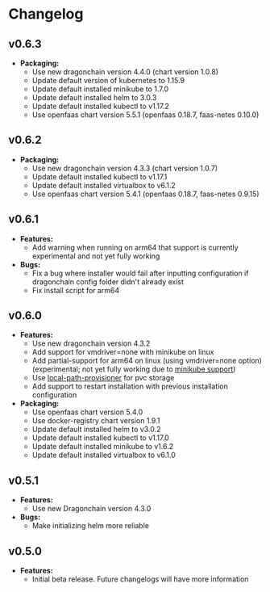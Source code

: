 # Changelog

## v0.6.3

- **Packaging:**
  - Use new dragonchain version 4.4.0 (chart version 1.0.8)
  - Update default version of kubernetes to 1.15.9
  - Update default installed minikube to 1.7.0
  - Update default installed helm to 3.0.3
  - Update default installed kubectl to v1.17.2
  - Use openfaas chart version 5.5.1 (openfaas 0.18.7, faas-netes 0.10.0)

## v0.6.2

- **Packaging:**
  - Use new dragonchain version 4.3.3 (chart version 1.0.7)
  - Update default installed kubectl to v1.17.1
  - Update default installed virtualbox to v6.1.2
  - Use openfaas chart version 5.4.1 (openfaas 0.18.7, faas-netes 0.9.15)

## v0.6.1

- **Features:**
  - Add warning when running on arm64 that support is currently experimental and not yet fully working
- **Bugs:**
  - Fix a bug where installer would fail after inputting configuration if dragonchain config folder didn't already exist
  - Fix install script for arm64

## v0.6.0

- **Features:**
  - Use new dragonchain version 4.3.2
  - Add support for vmdriver=none with minikube on linux
  - Add partial-support for arm64 on linux (using vmdriver=none option) (experimental; not yet fully working due to [minikube support](https://github.com/kubernetes/minikube/issues/5667))
  - Use [local-path-provisioner](https://github.com/rancher/local-path-provisioner) for pvc storage
  - Add support to restart installation with previous installation configuration
- **Packaging:**
  - Use openfaas chart version 5.4.0
  - Use docker-registry chart version 1.9.1
  - Update default installed helm to v3.0.2
  - Update default installed kubectl to v1.17.0
  - Update default installed minikube to v1.6.2
  - Update default installed virtualbox to v6.1.0

## v0.5.1

- **Features:**
  - Use new Dragonchain version 4.3.0
- **Bugs:**
  - Make initializing helm more reliable

## v0.5.0

- **Features:**
  - Initial beta release. Future changelogs will have more information
